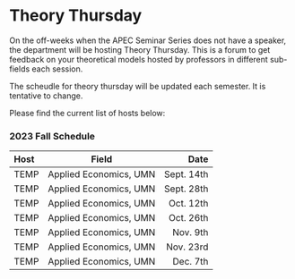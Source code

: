 # Theory Thursday

On the off-weeks when the APEC Seminar Series does not have a speaker, the department will be hosting Theory Thursday. 
This is a forum to get feedback on your theoretical models hosted by professors in different sub-fields each session.

The scheudle for theory thursday will be updated each semester. 
It is tentative to change. 

Please find the current list of hosts below:

### 2023 Fall Schedule

| **Host**      | **Field** | **Date** |
| :---        |    :----:   |   ---: |
| TEMP      | Applied Economics, UMN   |   Sept. 14th   | 
| TEMP  | Applied Economics, UMN    | Sept. 28th       |
| TEMP  | Applied Economics, UMN    | Oct. 12th      | 
| TEMP  | Applied Economics, UMN    | Oct. 26th      | 
| TEMP  | Applied Economics, UMN    | Nov. 9th     | 
| TEMP  | Applied Economics, UMN    | Nov. 23rd      | 
| TEMP  | Applied Economics, UMN    | Dec. 7th      | 